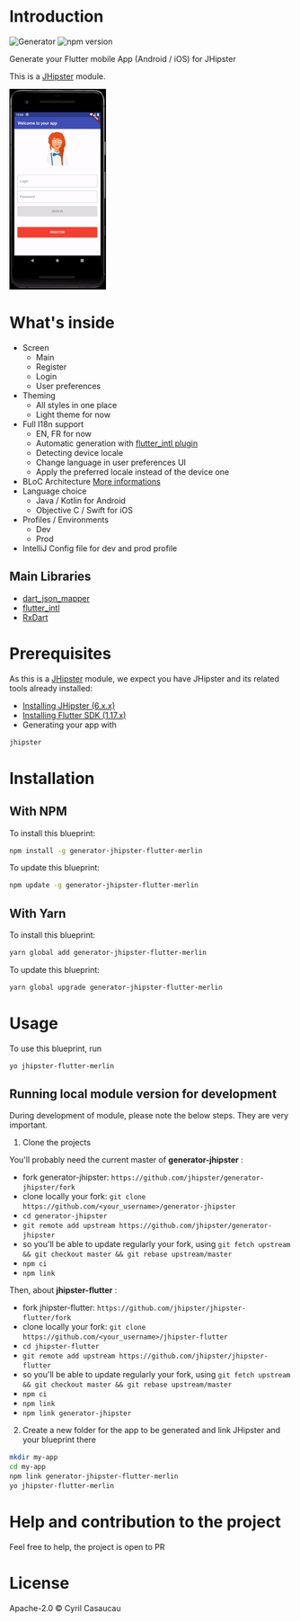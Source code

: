 # Introduction

![Generator](https://github.com/merlinofcha0s/generator-jhipster-flutter/workflows/Generator/badge.svg?branch=master&event=push)
![npm version](https://img.shields.io/npm/v/generator-jhipster-flutter-merlin)

Generate your Flutter mobile App (Android / iOS) for JHipster

This is a [JHipster](https://www.jhipster.tech/) module.

![](UI-1.3.0.gif)

# What's inside

- Screen
  - Main
  - Register
  - Login
  - User preferences
- Theming
  - All styles in one place
  - Light theme for now
- Full I18n support
  - EN, FR for now
  - Automatic generation with [flutter_intl plugin](https://plugins.jetbrains.com/plugin/13666-flutter-intl)
  - Detecting device locale
  - Change language in user preferences UI
  - Apply the preferred locale instead of the device one
- BLoC Architecture [More informations](https://medium.com/flutterpub/architecting-your-flutter-project-bd04e144a8f1)
- Language choice
  - Java / Kotlin for Android 
  - Objective C / Swift for iOS
- Profiles / Environments
  - Dev
  - Prod
- IntelliJ Config file for dev and prod profile

## Main Libraries

- [dart_json_mapper](https://pub.dev/packages/dart_json_mapper)
- [flutter_intl](https://plugins.jetbrains.com/plugin/13666-flutter-intl)
- [RxDart](https://pub.dev/packages/rxdart)

# Prerequisites

As this is a [JHipster](https://www.jhipster.tech/) module, we expect you have JHipster and its related tools already installed:

- [Installing JHipster (6.x.x)](https://www.jhipster.tech/installation/)
- [Installing Flutter SDK (1.17.x)](https://flutter.dev/docs/get-started/install)
- Generating your app with 

```bash
jhipster
```

# Installation

## With NPM

To install this blueprint:

```bash
npm install -g generator-jhipster-flutter-merlin
```

To update this blueprint:

```bash
npm update -g generator-jhipster-flutter-merlin
```

## With Yarn

To install this blueprint:

```bash
yarn global add generator-jhipster-flutter-merlin
```

To update this blueprint:

```bash
yarn global upgrade generator-jhipster-flutter-merlin
```

# Usage

To use this blueprint, run 

```bash
yo jhipster-flutter-merlin
```

## Running local module version for development

During development of module, please note the below steps. They are very important.

1. Clone the projects

You'll probably need the current master of **generator-jhipster** :

- fork generator-jhipster: `https://github.com/jhipster/generator-jhipster/fork`
- clone locally your fork: `git clone https://github.com/<your_username>/generator-jhipster`
- `cd generator-jhipster`
- `git remote add upstream https://github.com/jhipster/generator-jhipster`
- so you'll be able to update regularly your fork, using `git fetch upstream && git checkout master && git rebase upstream/master`
- `npm ci`
- `npm link`

Then, about **jhipster-flutter** :

- fork jhipster-flutter: `https://github.com/jhipster/jhipster-flutter/fork`
- clone locally your fork: `git clone https://github.com/<your_username>/jhipster-flutter`
- `cd jhipster-flutter`
- `git remote add upstream https://github.com/jhipster/jhipster-flutter`
- so you'll be able to update regularly your fork, using `git fetch upstream && git checkout master && git rebase upstream/master`
- `npm ci`
- `npm link`
- `npm link generator-jhipster`


2. Create a new folder for the app to be generated and link JHipster and your blueprint there

```bash
mkdir my-app
cd my-app
npm link generator-jhipster-flutter-merlin
yo jhipster-flutter-merlin
```

# Help and contribution to the project

Feel free to help, the project is open to PR

# License

Apache-2.0 © Cyril Casaucau
